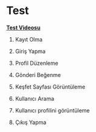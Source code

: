 
 # Test

 **[Test Videosu](https://youtu.be/2Z2abC27gFY)**
 
1) Kayıt Olma

2) Giriş Yapma

3) Profil Düzenleme

4) Gönderi Beğenme

5) Keşfet Sayfası Görüntüleme

6) Kullanıcı Arama

7) Kullanıcı profilini görüntüleme

8) Çıkış Yapma


   
